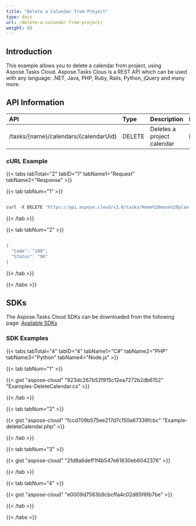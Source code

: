 ```yaml
---
title: "Delete a Calendar from Project"
type: docs
url: /delete-a-calendar-from-project/
weight: 60
---
```


## **Introduction**
This example allows you to delete a calendar from project, using Aspose.Tasks Cloud. Aspose.Tasks Clous is a REST API which can be used with any language: .NET, Java, PHP, Ruby, Rails, Python, jQuery and many more.
## **API Information**

|**API**|**Type**|**Description**|**Resource Link**|
| :- | :- | :- | :- |
|/tasks/{name}/calendars/{calendarUid}|DELETE|Deletes a project calendar|[DeleteCalendar](https://apireference.aspose.cloud/tasks/#/TasksCalendar/DeleteCalendar)|
### **cURL Example**
{{< tabs tabTotal="2" tabID="1" tabName1="Request" tabName2="Response" >}}

{{< tab tabNum="1" >}}

```java

curl -X DELETE "https://api.aspose.cloud/v3.0/tasks/Home%20move%20plan.mpp/calendars/2" -H "accept: application/json"

```

{{< /tab >}}

{{< tab tabNum="2" >}}

```java

{
  "Code": "200",
  "Status": "OK"
}

```

{{< /tab >}}

{{< /tabs >}}
## **SDKs**
The Aspose.Tasks Cloud SDKs can be downloaded from the following page: [Available SDKs](/tasks/available-sdks/)
### **SDK Examples**
{{< tabs tabTotal="4" tabID="4" tabName1="C#" tabName2="PHP" tabName3="Python" tabName4="Node.js" >}}

{{< tab tabNum="1" >}}

{{< gist "aspose-cloud" "923dc267b52f915c12ea7272b2db6152" "Examples-DeleteCalendar.cs" >}}

{{< /tab >}}

{{< tab tabNum="2" >}}

{{< gist "aspose-cloud" "fccd709b575ee217d7c150a67339fcbc" "Example-deleteCalendar.php" >}}

{{< /tab >}}

{{< tab tabNum="3" >}}

{{< gist "aspose-cloud" "2fd8a6deff1f4b547e61630eb6042376" >}}

{{< /tab >}}

{{< tab tabNum="4" >}}

{{< gist "aspose-cloud" "e0009d7563b9cbcffa4c02d65f6fb7be" >}}

{{< /tab >}}

{{< /tabs >}}
